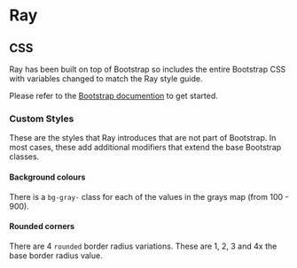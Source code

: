 # Ray

## CSS

Ray has been built on top of Bootstrap so includes the entire Bootstrap CSS with variables changed to match the Ray style guide.

Please refer to the [Bootstrap documention](https://getbootstrap.com/docs/4.1/getting-started/introduction/) to get started.

### Custom Styles

These are the styles that Ray introduces that are not part of Bootstrap.
In most cases, these add additional modifiers that extend the base Bootstrap classes.

#### Background colours

There is a `bg-gray-` class for each of the values in the grays map (from 100 - 900).

#### Rounded corners

There are 4 `rounded` border radius variations.  These are 1, 2, 3 and 4x the base border radius value.
